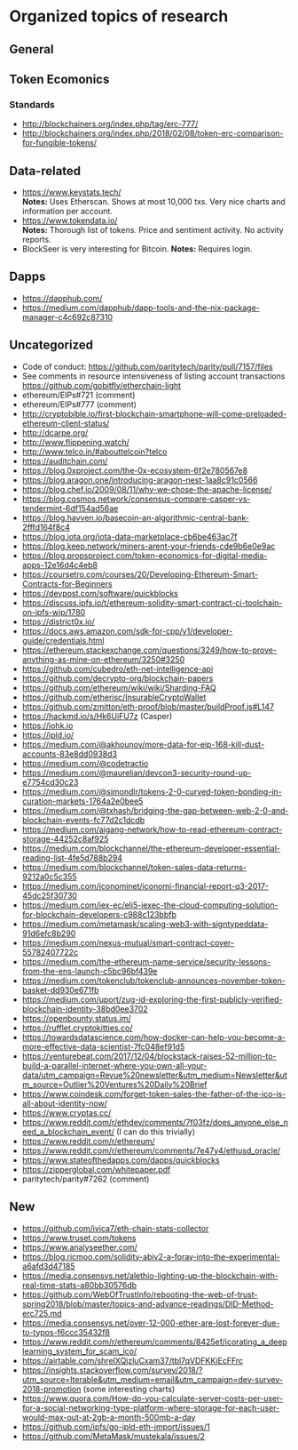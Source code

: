 # Organized topics of research

## General

## Token Ecomonics

### Standards
- http://blockchainers.org/index.php/tag/erc-777/
- http://blockchainers.org/index.php/2018/02/08/token-erc-comparison-for-fungible-tokens/

## Data-related

- https://www.keystats.tech/  
    **Notes:** Uses Etherscan. Shows at most 10,000 txs. Very nice charts and information per account.
- https://www.tokendata.io/  
    **Notes:** Thorough list of tokens. Price and sentiment activity. No activity reports.
- BlockSeer is very interesting for Bitcoin.
    **Notes:** Requires login. 

## Dapps

- https://dapphub.com/
- https://medium.com/dapphub/dapp-tools-and-the-nix-package-manager-c4c692c87310

## Uncategorized


- Code of conduct: https://github.com/paritytech/parity/pull/7157/files
- See comments in resource intensiveness of listing account transactions https://github.com/gobitfly/etherchain-light
- ethereum/EIPs#721 (comment)
- ethereum/EIPs#777 (comment)
- http://cryptobible.io/first-blockchain-smartphone-will-come-preloaded-ethereum-client-status/
- http://dcarpe.org/
- http://www.flippening.watch/
- http://www.telco.in/#abouttelcoin?telco
- https://auditchain.com/
- https://blog.0xproject.com/the-0x-ecosystem-6f2e780567e8
- https://blog.aragon.one/introducing-aragon-nest-1aa8c91c0566
- https://blog.chef.io/2009/08/11/why-we-chose-the-apache-license/
- https://blog.cosmos.network/consensus-compare-casper-vs-tendermint-6df154ad56ae
- https://blog.havven.io/basecoin-an-algorithmic-central-bank-2fffd164f8c4
- https://blog.iota.org/iota-data-marketplace-cb6be463ac7f
- https://blog.keep.network/miners-arent-your-friends-cde9b6e0e9ac
- https://blog.propsproject.com/token-economics-for-digital-media-apps-12e16d4c4eb8
- https://coursetro.com/courses/20/Developing-Ethereum-Smart-Contracts-for-Beginners
- https://devpost.com/software/quickblocks
- https://discuss.ipfs.io/t/ethereum-solidity-smart-contract-ci-toolchain-on-ipfs-wip/1780
- https://district0x.io/
- https://docs.aws.amazon.com/sdk-for-cpp/v1/developer-guide/credentials.html
- https://ethereum.stackexchange.com/questions/3249/how-to-prove-anything-as-mine-on-ethereum/3250#3250
- https://github.com/cubedro/eth-net-intelligence-api
- https://github.com/decrypto-org/blockchain-papers
- https://github.com/ethereum/wiki/wiki/Sharding-FAQ
- https://github.com/etherisc/InsurableCryptoWallet
- https://github.com/zmitton/eth-proof/blob/master/buildProof.js#L147
- https://hackmd.io/s/Hk6UiFU7z (Casper)
- https://iohk.io
- https://ipld.io/
- https://medium.com/@akhounov/more-data-for-eip-168-kill-dust-accounts-83e8dd0938d3
- https://medium.com/@codetractio
- https://medium.com/@maurelian/devcon3-security-round-up-e7754cd30c23
- https://medium.com/@simondlr/tokens-2-0-curved-token-bonding-in-curation-markets-1764a2e0bee5
- https://medium.com/@txhash/bridging-the-gap-between-web-2-0-and-blockchain-events-fc77d2c1dcdb
- https://medium.com/aigang-network/how-to-read-ethereum-contract-storage-44252c8af925
- https://medium.com/blockchannel/the-ethereum-developer-essential-reading-list-4fe5d788b294
- https://medium.com/blockchannel/token-sales-data-returns-9212a0c5c355
- https://medium.com/iconominet/iconomi-financial-report-q3-2017-45dc25f30730
- https://medium.com/iex-ec/eli5-iexec-the-cloud-computing-solution-for-blockchain-developers-c988c123bbfb
- https://medium.com/metamask/scaling-web3-with-signtypeddata-91d6efc8b290
- https://medium.com/nexus-mutual/smart-contract-cover-55782407722c
- https://medium.com/the-ethereum-name-service/security-lessons-from-the-ens-launch-c5bc96bf439e
- https://medium.com/tokenclub/tokenclub-announces-november-token-basket-dd930e671fb
- https://medium.com/uport/zug-id-exploring-the-first-publicly-verified-blockchain-identity-38bd0ee3702
- https://openbounty.status.im/
- https://rufflet.cryptokitties.co/
- https://towardsdatascience.com/how-docker-can-help-you-become-a-more-effective-data-scientist-7fc048ef91d5
- https://venturebeat.com/2017/12/04/blockstack-raises-52-million-to-build-a-parallel-internet-where-you-own-all-your-data/utm_campaign=Revue%20newsletter&utm_medium=Newsletter&utm_source=Outlier%20Ventures%20Daily%20Brief
- https://www.coindesk.com/forget-token-sales-the-father-of-the-ico-is-all-about-identity-now/
- https://www.cryptas.cc/
- https://www.reddit.com/r/ethdev/comments/7f03fz/does_anyone_else_need_a_blockchain_event/ (I can do this trivially)
- https://www.reddit.com/r/ethereum/
- https://www.reddit.com/r/ethereum/comments/7e47y4/ethusd_oracle/
- https://www.stateofthedapps.com/dapps/quickblocks
- https://zipperglobal.com/whitepaper.pdf
- paritytech/parity#7262 (comment)

## New

- https://github.com/ivica7/eth-chain-stats-collector
- https://www.truset.com/tokens
- https://www.analyseether.com/
- https://blog.ricmoo.com/solidity-abiv2-a-foray-into-the-experimental-a6afd3d47185
- https://media.consensys.net/alethio-lighting-up-the-blockchain-with-real-time-stats-a80bb30576db
- https://github.com/WebOfTrustInfo/rebooting-the-web-of-trust-spring2018/blob/master/topics-and-advance-readings/DID-Method-erc725.md
- https://media.consensys.net/over-12-000-ether-are-lost-forever-due-to-typos-f6ccc35432f8
- https://www.reddit.com/r/ethereum/comments/8425ef/icorating_a_deeplearning_system_for_scam_ico/
- https://airtable.com/shreIXQjzluCxam37/tbl7qVDFKKiEcFFrc
- https://insights.stackoverflow.com/survey/2018/?utm_source=Iterable&utm_medium=email&utm_campaign=dev-survey-2018-promotion (some interesting charts)
- https://www.quora.com/How-do-you-calculate-server-costs-per-user-for-a-social-networking-type-platform-where-storage-for-each-user-would-max-out-at-2gb-a-month-500mb-a-day
- https://github.com/ipfs/go-ipld-eth-import/issues/1
- https://github.com/MetaMask/mustekala/issues/2
